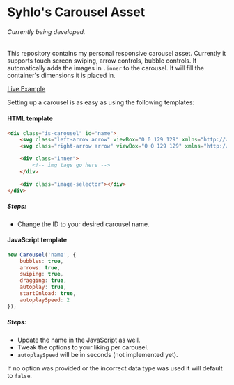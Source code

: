 # Syhlo's Carousel Asset

###### *Currently being developed.*

This repository contains my personal responsive carousel asset. Currently it supports touch screen swiping, arrow controls, bubble controls. It automatically adds the images in `.inner` to the carousel. It will fill the container's dimensions it is placed in.

[Live Example](https://codepen.io/Syh/full/VqEMNd)

Setting up a carousel is as easy as using the following templates:

#### HTML template
```html
<div class="is-carousel" id="name">
	<svg class="left-arrow arrow" viewBox="0 0 129 129" xmlns="http://www.w3.org/2000/svg"></svg>
	<svg class="right-arrow arrow" viewBox="0 0 129 129" xmlns="http://www.w3.org/2000/svg"></svg>

	<div class="inner">
    	<!-- img tags go here -->
	</div>

	<div class="image-selector"></div>
</div>
```
##### Steps: 
* Change the ID to your desired carousel name.

#### JavaScript template
```javascript
new Carousel('name', {
    bubbles: true,
    arrows: true,
    swiping: true,
    dragging: true,
    autoplay: true,
    startOnload: true,
    autoplaySpeed: 2
});
```
##### Steps:

* Update the name in the JavaScript as well. 
* Tweak the options to your liking per carousel. 
* `autoplaySpeed` will be in seconds (not implemented yet). 

If no option was provided or the incorrect data type was used it will default to `false`.
